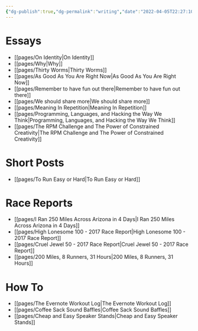 ```yaml
---
{"dg-publish":true,"dg-permalink":"writing","date":"2022-04-05T22:27:10-04:00","lastmod":"2022-11-29T21:41:52-05:00","permalink":"/writing/","dgPassFrontmatter":true}
---
```


# Essays

- [[pages/On Identity\|On Identity]]
- [[pages/Why\|Why]]
- [[pages/Thirty Worms\|Thirty Worms]]
- [[pages/As Good As You Are Right Now\|As Good As You Are Right Now]]
- [[pages/Remember to have fun out there\|Remember to have fun out there]]
- [[pages/We should share more\|We should share more]]
- [[pages/Meaning In Repetition\|Meaning In Repetition]]
- [[pages/Programming, Languages, and Hacking the Way We Think\|Programming, Languages, and Hacking the Way We Think]]
- [[pages/The RPM Challenge and The Power of Constrained Creativity\|The RPM Challenge and The Power of Constrained Creativity]]

# Short Posts
- [[pages/To Run Easy or Hard\|To Run Easy or Hard]]

# Race Reports
- [[pages/I Ran 250 Miles Across Arizona in 4 Days\|I Ran 250 Miles Across Arizona in 4 Days]]
- [[pages/High Lonesome 100 - 2017 Race Report\|High Lonesome 100 - 2017 Race Report]]
- [[pages/Cruel Jewel 50 - 2017 Race Report\|Cruel Jewel 50 - 2017 Race Report]]
- [[pages/200 Miles, 8 Runners, 31 Hours\|200 Miles, 8 Runners, 31 Hours]]

# How To
- [[pages/The Evernote Workout Log\|The Evernote Workout Log]]
- [[pages/Coffee Sack Sound Baffles\|Coffee Sack Sound Baffles]]
- [[pages/Cheap and Easy Speaker Stands\|Cheap and Easy Speaker Stands]]
